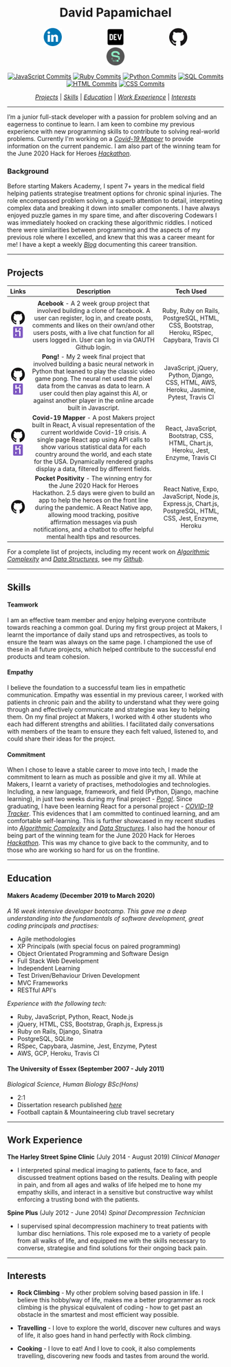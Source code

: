 <h1 align="center">David Papamichael</h1>

<p align="center">

<a href="https://www.linkedin.com/in/davidpaps">
<img src="./images/linkedin.png" alt="linkedin" hspace="50" height="42" width="42"></a>

<a href="https://dev.to/davidpaps">
<img src="./images/84_Dev-512.png" alt="linkedin" hspace="50" height="42" width="42"></a>

<a href="https://github.com/davidpaps">
<img src="./images/GitHub-Mark-120px-plus.png" hspace="50" height="42" width="42"></a>

<a href="https://sourcerer.io/davidpaps">
<img src="./images/sourcerer.png" hspace="50" height="42" width="42"></a></p>

<div align= "center" >

[![JavaScript Commits][jscommits]](https://sourcerer.io/davidpaps)
[![Ruby Commits][rubycommits]](https://sourcerer.io/davidpaps)
[![Python Commits][pythoncommits]](https://sourcerer.io/davidpaps)
[![SQL Commits][sqlcommits]](https://sourcerer.io/davidpaps)
[![HTML Commits][htmlcommits]](https://sourcerer.io/davidpaps)
[![CSS Commits][csscommits]](https://sourcerer.io/davidpaps)

[jscommits]: https://img.shields.io/badge/JavaScript-795%20commits-yellow.svg
[rubycommits]: https://img.shields.io/badge/Ruby-515%20commits-red.svg
[pythoncommits]: https://img.shields.io/badge/Python-149%20commits-green.svg
[sqlcommits]: https://img.shields.io/badge/SQL-212%20commits-blue.svg
[htmlcommits]: https://img.shields.io/badge/HTML-631%20commits-black.svg
[csscommits]: https://img.shields.io/badge/CSS-614%20commits-lightgrey.svg

[_Projects_](#projects) | [_Skills_](#skills) | [_Education_](#education) | [_Work Experience_](#work-experience) | [_Interests_](#interests)

</div>

---

I’m a junior full-stack developer with a passion for problem solving and an eagerness to continue to learn. I am keen to combine my previous experience with new programming skills to contribute to solving real-world problems. Currently I'm working on a [_Covid-19 Mapper_](https://covid-mapper.herokuapp.com/) to provide information on the current pandemic. I am also part of the winning team for the June 2020 Hack for Heroes [_Hackathon_](https://github.com/davidpaps/pocket_positivity_hackathon).

### Background

Before starting Makers Academy, I spent 7+ years in the medical field helping patients strategise treatment options for chronic spinal injuries. The role encompassed problem solving, a superb attention to detail, interpreting complex data and breaking it down into smaller components. I have always enjoyed puzzle games in my spare time, and after discovering Codewars I was immediately hooked on cracking these algorithmic riddles. I noticed there were similarities between programming and the aspects of my previous role where I excelled, and knew that this was a career meant for me! I have a kept a weekly [_Blog_](https://dev.to/davidpaps) documenting this career transition.

---

## Projects

|                                                                                                                                   **Links**                                                                                                                                    |                                                                                                                                                                     **Description**                                                                                                                                                                     |                                               **Tech Used**                                                |
| :----------------------------------------------------------------------------------------------------------------------------------------------------------------------------------------------------------------------------------------------------------------------------: | :-----------------------------------------------------------------------------------------------------------------------------------------------------------------------------------------------------------------------------------------------------------------------------------------------------------------------------------------------------: | :--------------------------------------------------------------------------------------------------------: |
|                                                                                                                                                                                                                                                                                |
|    <p align="center"><a href="https://github.com/davidpaps/acebook"><img src="./images/GitHub-Mark-120px-plus.png"  height="32" width="32"></a><br><a href="https://acebook-u-jakd.herokuapp.com/"><img src="./images/heroku-5-569467.png"  height="30" width="32"></a></p>    |                                    **Acebook** - A 2 week group project that involved building a clone of facebook. A user can register, log in, and create posts, comments and likes on their own/and other users posts, with a live chat function for all users logged in. User can log in via OAUTH Github login.                                    |         Ruby, Ruby on Rails, PostgreSQL, HTML, CSS, Bootstrap, Heroku, RSpec, Capybara, Travis CI          |
| <p align="center"><a href="https://github.com/davidpaps/pong_ai"><img src="./images/GitHub-Mark-120px-plus.png"  height="32" width="32"></a><br><a href="http://net-positive-pong-ai.herokuapp.com/"><img src="./images/heroku-5-569467.png"  height="30" width="32"></a></p>  |              **Pong!** - My 2 week final project that involved building a basic neural network in Python that leaned to play the classic video game pong. The neural net used the pixel data from the canvas as data to learn. A user could then play against this AI, or against another player in the online arcade built in Javascript.              |           JavaScript, jQuery, Python, Django, CSS, HTML, AWS, Heroku, Jasmine, Pytest, Travis CI           |
| <p align="center"><a href="https://github.com/davidpaps/covid_19_mapper"><img src="./images/GitHub-Mark-120px-plus.png"  height="32" width="32"></a><br><a href="https://covid-mapper.herokuapp.com/"><img src="./images/heroku-5-569467.png"  height="30" width="32"></a></p> |     **Covid-19 Mapper** - A post Makers project built in React, A visual representation of the current worldwide Covid-19 crisis. A single page React app using API calls to show various statistical data for each country around the world, and each state for the USA. Dynamically rendered graphs display a data, filtered by different fields.     |             React, JavaScript, Bootstrap, CSS, HTML, Chart.js, Heroku, Jest, Enzyme, Travis CI             |
|                                                      <p align="center"><a href="https://github.com/davidpaps/pocket_positivity_hackathon"><img src="./images/GitHub-Mark-120px-plus.png"  height="32" width="32"></a></p>                                                      | **Pocket Positivity** - The winning entry for the June 2020 Hack for Heroes Hackathon. 2.5 days were given to build an app to help the heroes on the front line during the pandemic. A React Native app, allowing mood tracking, positive affirmation messages via push notifications, and a chatbot to offer helpful mental health tips and resources. | React Native, Expo, JavaScript, Node.js, Express.js, Chart.js, PostgreSQL, HTML, CSS, Jest, Enzyme, Heroku |

For a complete list of projects, including my recent work on [_Algorithmic Complexity_](https://github.com/davidpaps/algorithmic_complexity) and [_Data Structures_](https://github.com/davidpaps/algorithms_and_data_structures), see my [_Github_](https://github.com/davidpaps).

---

## Skills

#### Teamwork

I am an effective team member and enjoy helping everyone contribute towards reaching a common goal. During my first group project at Makers, I learnt the importance of daily stand ups and retrospectives, as tools to ensure the team was always on the same page. I championed the use of these in all future projects, which helped contribute to the successful end products and team cohesion.

#### Empathy

I believe the foundation to a successful team lies in empathetic communication. Empathy was essential in my previous career, I worked with patients in chronic pain and the ability to understand what they were going through and effectively communicate and strategise was key to helping them. On my final project at Makers, I worked with 4 other students who each had different strengths and abilities. I facilitated daily conversations with members of the team to ensure they each felt valued, listened to, and could share their ideas for the project.

#### Commitment

When I chose to leave a stable career to move into tech, I made the commitment to learn as much as possible and give it my all. While at Makers, I learnt a variety of practises, methodologies and technologies. Including, a new language, framework, and field (Python, Django, machine learning), in just two weeks during my final project - [_Pong!_](http://net-positive-pong-ai.herokuapp.com/). Since graduating, I have been learning React for a personal project - [_COVID-19 Tracker_](https://covid-mapper.herokuapp.com/). This evidences that I am committed to continued learning, and am comfortable self-learning. This is further showcased in my recent studies into [_Algorithmic Complexity_](https://github.com/davidpaps/algorithmic_complexity) and [_Data Structures_](https://github.com/davidpaps/algorithms_and_data_structures). I also had the honour of being part of the winning team for the June 2020 Hack for Heroes [_Hackathon_](https://github.com/davidpaps/pocket_positivity_hackathon). This was my chance to give back to the community, and to those who are working so hard for us on the frontline.

---

## Education

#### Makers Academy (December 2019 to March 2020)

_A 16 week intensive developer bootcamp. This gave me a deep understanding into the fundamentals of software development, great coding principals and practises:_

- Agile methodologies
- XP Principals (with special focus on paired programming)
- Object Orientated Programming and Software Design
- Full Stack Web Development
- Independent Learning
- Test Driven/Behaviour Driven Development
- MVC Frameworks
- RESTful API's

_Experience with the following tech:_

- Ruby, JavaScript, Python, React, Node.js
- jQuery, HTML, CSS, Bootstrap, Graph.js, Express.js
- Ruby on Rails, Django, Sinatra
- PostgreSQL, SQLite
- RSpec, Capybara, Jasmine, Jest, Enzyme, Pytest
- AWS, GCP, Heroku, Travis CI

#### The University of Essex (September 2007 - July 2011)

_Biological Science, Human Biology BSc(Hons)_

- 2:1
- Dissertation research published [_here_](https://www.ncbi.nlm.nih.gov/pubmed/22889688)
- Football captain & Mountaineering club travel secretary

---

## Work Experience

**The Harley Street Spine Clinic** (July 2014 - August 2019)
_Clinical Manager_

- I interpreted spinal medical imaging to patients, face to face, and discussed treatment options based on the results. Dealing with people in pain, and from all ages and walks of life helped me to hone my empathy skills, and interact in a sensitive but constructive way whilst enforcing a trusting bond with the patients.

**Spine Plus** (July 2012 - June 2014)
_Spinal Decompression Technician_

- I supervised spinal decompression machinery to treat patients with lumbar disc herniations. This role exposed me to a variety of people from all walks of life, and equipped me with the skills necessary to converse, strategise and find solutions for their ongoing back pain.

---

## Interests

- **Rock Climbing** - My other problem solving based passion in life. I believe this hobby/way of life, makes me a better programmer as rock climbing is the physical equivalent of coding - how to get past an obstacle in the smartest and most efficient way possible.

- **Travelling** - I love to explore the world, discover new cultures and ways of life, it also goes hand in hand perfectly with Rock climbing.

- **Cooking** - I love to eat! And I love to cook, it also complements travelling, discovering new foods and tastes from around the world.
